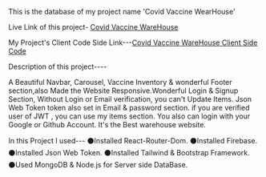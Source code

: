 

This is the database of my project name 'Covid Vaccine WearHouse'

Live Link of this project- [Covid Vaccine WareHouse](https://covid-vaccine-warehouse.netlify.app/)

My Project's Client Code Side Link---[Covid Vaccine WareHouse Client Side Code](https://github.com/shafin009/Covid-Vaccine-WareHouse-client-side)


Description of this project----

A Beautiful Navbar, Carousel, Vaccine Inventory & wonderful Footer section,also Made the Website Responsive.Wonderful Login & Signup Section, Without Login or Email verification, you can't Update Items. Json Web Token token also set in Email & password section. if you are verified user of JWT , you can use my items section. You also can login with your Google or Github Account. It's the Best warehouse website.


In this Project I used---
⚫Installed React-Router-Dom. ⚫Installed Firebase. ⚫Installed Json Web Token. ⚫Installed Tailwind & Bootstrap Framework. ⚫Used MongoDB & Node.js for Server side DataBase.
